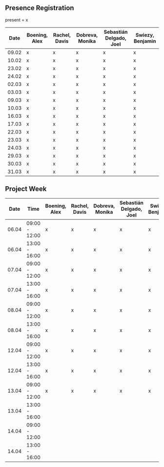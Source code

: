 ## Presence Registration
present = x

|Date|Boening, Alex|Rachel, Davis|Dobreva, Monika|Sebastián Delgado, Joel|Swiezy, Benjamin|
|---|---|---|---|---|---|
|09.02|x|x|x|x|x|
|10.02|x|x|x|x|x|
|23.02|x|x|x|x|x|
|24.02|x|x|x|x|x|
|02.03|x|x|x|x|x|
|03.03|x|x|x|x|x|
|09.03|x|x|x|x|x|
|10.03|x|x|x|x|x|
|16.03|x|x|x|x|x|
|17.03|x|x|x|x|x|
|22.03|x|x|x|x|x|
|23.03|x|x|x|x|x|
|24.03|x|x|x|x|x|
|29.03|x|x|x|x|x|
|30.03|x|x|x|x|x|
|31.03|x|x|x|x|x|

## Project Week
|Date|Time|Boening, Alex|Rachel, Davis|Dobreva, Monika|Sebastián Delgado, Joel|Swiezy, Benjamin|
|---|---|---|---|---|---|---|
|06.04|09:00 - 12:00|x|x|x|x|x|
|06.04|13:00 - 16:00|x|x|x|x|x|
|07.04|09:00 - 12:00|x|x|x|x|x|
|07.04|13:00 - 16:00|x|x|x|x|x|
|08.04|09:00 - 12:00|x|x|x|x|x|
|08.04|13:00 - 16:00|x|x|x|x|x|
|12.04|09:00 - 12:00|x|x|x|x|x|
|12.04|13:00 - 16:00|x|x|x|x|x|
|13.04|09:00 - 12:00|x|x|x|x|x|
|13.04|13:00 - 16:00||||||
|14.04|09:00 - 12:00||||||
|14.04|13:00 - 16:00||||||


